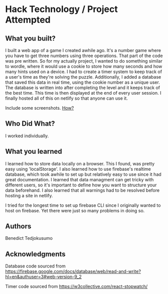 # Hack Technology / Project Attempted

## What you built?

I built a web app of a game I created awhile ago. It's a number game where you have to get three numbers using three operations. That part of the code was pre written. So for my actually project, I wanted to do something similar to wordle, where it would use a cookie to store how many seconds and how many hints used on a device. I had to create a timer system to keep track of a user's time as they're solving the puzzle. Additionally, I added a database that saved this data in real time, using the cookie number as a unique user. The database is written into after completing the level and it keeps track of the best time. This time is then displayed at the end of every user session. I finally hosted all of this on netlify so that anyone can use it.

Include some screenshots.
[How?](https://help.github.com/articles/about-readmes/#relative-links-and-image-paths-in-readme-files)

## Who Did What?

I worked individually.

## What you learned

I learned how to store data locally on a browser. This I found, was pretty easy using 'localStorage'. I also learned how to use firebase's realtime database, which took awhile to set up but relatively easy to use since it had great documentation. I learned that data managment can get tricky with different users, so it's important to define how you want to structure your data beforehand. I also learned that all warnings had to be resolved before hosting a site in netlify.

I tried for the longest time to set up firebase CLI since I originally wanted to host on firebase. Yet there were just so many problems in doing so.

## Authors

Benedict Tedjokusumo

## Acknowledgments

Database code sourced from https://firebase.google.com/docs/database/web/read-and-write?hl=en&authuser=3#web-version-9_2

Timer code sourced from https://w3collective.com/react-stopwatch/
